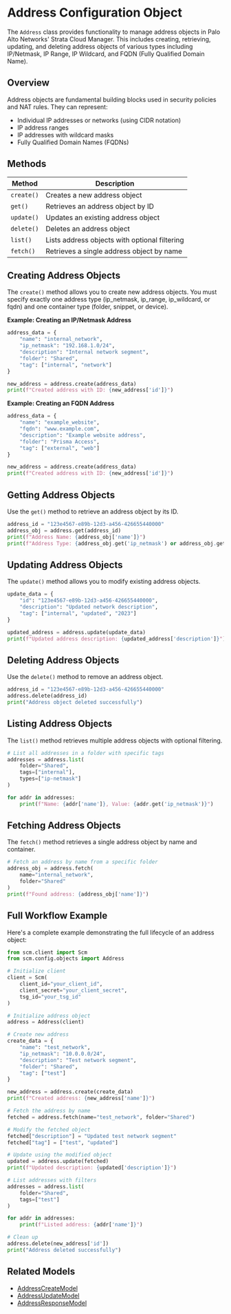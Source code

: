 # Address Configuration Object

The `Address` class provides functionality to manage address objects in Palo Alto Networks' Strata Cloud Manager. This
includes creating, retrieving, updating, and deleting address objects of various types including IP/Netmask, IP Range,
IP Wildcard, and FQDN (Fully Qualified Domain Name).

## Overview

Address objects are fundamental building blocks used in security policies and NAT rules. They can represent:

- Individual IP addresses or networks (using CIDR notation)
- IP address ranges
- IP addresses with wildcard masks
- Fully Qualified Domain Names (FQDNs)

## Methods

| Method     | Description                                   |
|------------|-----------------------------------------------|
| `create()` | Creates a new address object                  |
| `get()`    | Retrieves an address object by ID             |
| `update()` | Updates an existing address object            |
| `delete()` | Deletes an address object                     |
| `list()`   | Lists address objects with optional filtering |
| `fetch()`  | Retrieves a single address object by name     |

## Creating Address Objects

The `create()` method allows you to create new address objects. You must specify exactly one address type (ip_netmask,
ip_range, ip_wildcard, or fqdn) and one container type (folder, snippet, or device).

**Example: Creating an IP/Netmask Address**

<div class="termy">

<!-- termynal -->

```python
address_data = {
    "name": "internal_network",
    "ip_netmask": "192.168.1.0/24",
    "description": "Internal network segment",
    "folder": "Shared",
    "tag": ["internal", "network"]
}

new_address = address.create(address_data)
print(f"Created address with ID: {new_address['id']}")
```

</div>

**Example: Creating an FQDN Address**

<div class="termy">

<!-- termynal -->

```python
address_data = {
    "name": "example_website",
    "fqdn": "www.example.com",
    "description": "Example website address",
    "folder": "Prisma Access",
    "tag": ["external", "web"]
}

new_address = address.create(address_data)
print(f"Created address with ID: {new_address['id']}")
```

</div>

## Getting Address Objects

Use the `get()` method to retrieve an address object by its ID.

<div class="termy">

<!-- termynal -->

```python
address_id = "123e4567-e89b-12d3-a456-426655440000"
address_obj = address.get(address_id)
print(f"Address Name: {address_obj['name']}")
print(f"Address Type: {address_obj.get('ip_netmask') or address_obj.get('fqdn')}")
```

</div>

## Updating Address Objects

The `update()` method allows you to modify existing address objects.

<div class="termy">

<!-- termynal -->

```python
update_data = {
    "id": "123e4567-e89b-12d3-a456-426655440000",
    "description": "Updated network description",
    "tag": ["internal", "updated", "2023"]
}

updated_address = address.update(update_data)
print(f"Updated address description: {updated_address['description']}")
```

</div>

## Deleting Address Objects

Use the `delete()` method to remove an address object.

<div class="termy">

<!-- termynal -->

```python
address_id = "123e4567-e89b-12d3-a456-426655440000"
address.delete(address_id)
print("Address object deleted successfully")
```

</div>

## Listing Address Objects

The `list()` method retrieves multiple address objects with optional filtering.

<div class="termy">

<!-- termynal -->

```python
# List all addresses in a folder with specific tags
addresses = address.list(
    folder="Shared",
    tags=["internal"],
    types=["ip-netmask"]
)

for addr in addresses:
    print(f"Name: {addr['name']}, Value: {addr.get('ip_netmask')}")
```

</div>

## Fetching Address Objects

The `fetch()` method retrieves a single address object by name and container.

<div class="termy">

<!-- termynal -->

```python
# Fetch an address by name from a specific folder
address_obj = address.fetch(
    name="internal_network",
    folder="Shared"
)
print(f"Found address: {address_obj['name']}")
```

</div>

## Full Workflow Example

Here's a complete example demonstrating the full lifecycle of an address object:

<div class="termy">

<!-- termynal -->

```python
from scm.client import Scm
from scm.config.objects import Address

# Initialize client
client = Scm(
    client_id="your_client_id",
    client_secret="your_client_secret",
    tsg_id="your_tsg_id"
)

# Initialize address object
address = Address(client)

# Create new address
create_data = {
    "name": "test_network",
    "ip_netmask": "10.0.0.0/24",
    "description": "Test network segment",
    "folder": "Shared",
    "tag": ["test"]
}

new_address = address.create(create_data)
print(f"Created address: {new_address['name']}")

# Fetch the address by name
fetched = address.fetch(name="test_network", folder="Shared")

# Modify the fetched object
fetched["description"] = "Updated test network segment"
fetched["tag"] = ["test", "updated"]

# Update using the modified object
updated = address.update(fetched)
print(f"Updated description: {updated['description']}")

# List addresses with filters
addresses = address.list(
    folder="Shared",
    tags=["test"]
)

for addr in addresses:
    print(f"Listed address: {addr['name']}")

# Clean up
address.delete(new_address['id'])
print("Address deleted successfully")
```

</div>

## Related Models

- [AddressCreateModel](../../models/objects/address_models.md#addresscreatemodel)
- [AddressUpdateModel](../../models/objects/address_models.md#addressupdatemodel)
- [AddressResponseModel](../../models/objects/address_models.md#addressresponsemodel)